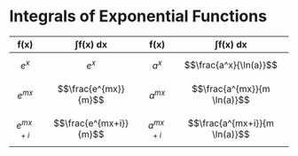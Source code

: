# Integrals of Exponential Functions

| $\boldsymbol{f(x)}$ | $\boldsymbol{\int f(x)\ dx}$ | $\boldsymbol{f(x)}$ | $\boldsymbol{\int f(x)\ dx}$ |
|--|--|--|--|
| $$e^x$$ | $$e^x$$ | $$a^x$$ | $$\frac{a^x}{\ln(a)}$$ |
| $$e^{mx}$$ | $$\frac{e^{mx}}{m}$$ | $$a^{mx}$$ | $$\frac{a^{mx}}{m \ln(a)}$$ |
| $$e^{mx+i}$$ | $$\frac{e^{mx+i}}{m}$$ | $$a^{mx+i}$$ | $$\frac{a^{mx+i}}{m \ln(a)}$$ |
